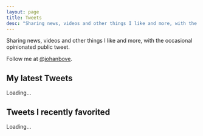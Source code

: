 ```yaml
---
layout: page
title: Tweets
desc: "Sharing news, videos and other things I like and more, with the occasional opinionated public tweet."
---
```


<style>
  iframe#twitter-widget-0 {
    width: 100% !important;
  }
</style>

Sharing news, videos and other things I like and more, with the occasional opinionated public tweet.

Follow me at [@johanbove](https://twitter.com/johanbove).

## My latest Tweets

<!--
<a class="twitter-timeline" href="https://twitter.com/johanbove"
   data-widget-id="333577388069896193"
   data-chrome="transparent noborders"
   data-theme="dark"
   data-link-color="#F3F398"
   data-tweet-limit="5"
>
  Loading Tweets by @johanbove&hellip;
</a>
-->

<div class="mytweets">Loading&hellip;</div>

## Tweets I recently favorited

<div class="favorites">Loading&hellip;</div>
<script src="https://ajax.googleapis.com/ajax/libs/jquery/2.1.4/jquery.min.js"></script>
<script src="/assets/js/favtweets.js"></script>
<script>
$(function () {
  favtweets.getMyTweets().getFavTweets();
});
</script>

<!-- Credits: [Tweetledee](http://chrissimpkins.github.io/tweetledee/) -->

<!--
<script>!function(d,s,id){var js,fjs=d.getElementsByTagName(s)[0],p=/^http:/.test(d.location)?'http':'https';if(!d.getElementById(id)){js=d.createElement(s);js.id=id;js.src=p+"://platform.twitter.com/widgets.js";fjs.parentNode.insertBefore(js,fjs);}}(document,"script","twitter-wjs");</script>
-->
